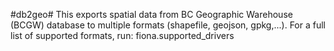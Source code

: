 #db2geo#
This exports spatial data from BC Geographic Warehouse (BCGW) database to multiple formats (shapefile, geojson, gpkg,...). For a full list of supported formats, run: fiona.supported_drivers
